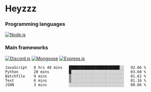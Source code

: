 # Heyzzz  

### Programming languages  

[![Node.js](https://img.shields.io/badge/-Node.js-262626?style=for-the-badge)](https://nodejs.org/ru)

### Main frameworks

[![Discord.js](https://img.shields.io/badge/-Discord.js-262626?style=for-the-badge)](https://www.npmjs.com/package/discord.js) [![Mongoose](https://img.shields.io/badge/-Mongoose-262626?style=for-the-badge)](https://www.npmjs.com/package/mongoose) [![Express.js](https://img.shields.io/badge/-Express.js-262626?style=for-the-badge)](https://www.npmjs.com/package/express)
<!--START_SECTION:waka-->
```text
JavaScript   8 hrs 48 mins   ███████████████████████░░   92.66 % 
Python       20 mins         █░░░░░░░░░░░░░░░░░░░░░░░░   03.60 % 
Batchfile    9 mins          ▒░░░░░░░░░░░░░░░░░░░░░░░░   01.62 % 
Text         6 mins          ▒░░░░░░░░░░░░░░░░░░░░░░░░   01.16 % 
JSON         3 mins          ░░░░░░░░░░░░░░░░░░░░░░░░░   00.66 % 
```
<!--END_SECTION:waka-->
